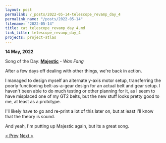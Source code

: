 ```yaml
---
layout: post
permalink: /_posts/2022-05-14-telescope_revamp_day_4
permalink_name: "/posts/2022-05-14"
filename: "2022-05-14"
title: cat telescope_revamp_day_4.md
link_title: telescope_revamp_day_4
projects: project-atlas
---
```

**14 May, 2022**

Song of the Day: [**Majestic**](https://youtu.be/4B6E0mijV5A) - *Wax Fang*

After a few days off dealing with other things, we're back in action.

I managed to design myself an alternate y-axis motor setup, transferring the poorly functioning belt-as-a-gear design for an actual belt and gear setup. I haven't been able to do much testing or other planning for it, as I seem to have misplaced one of my GT2 belts, but the new stuff looks pretty good to me, at least as a prototype.

I'll likely have to go and re-print a lot of this later on, but at least I'll know that the theory is sound.

And yeah, I'm putting up Majestic again, but its a great song.

[< Prev](/_posts/2022-05-10-telescope_revamp_day_3)    [Next >](/all_caught_up)
